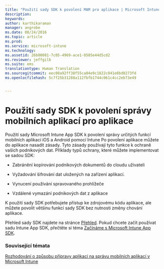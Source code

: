 ```yaml
---
title: "Použití sady SDK k povolení MAM pro aplikace | Microsoft Intune"
description: 
keywords: 
author: karthikaraman
manager: angrobe
ms.date: 08/24/2016
ms.topic: article
ms.prod: 
ms.service: microsoft-intune
ms.technology: 
ms.assetid: 26b00081-7c05-4969-ace1-0585e44d5cd2
ms.reviewer: jeffgilb
ms.suite: ems
translationtype: Human Translation
ms.sourcegitcommit: eec08a92ff38f55ca04e9c1822c041e8bd0273fd
ms.openlocfilehash: 5c7f25b31288a112fbfb1744c061c4cc2eb73e49


---
```


# Použití sady SDK k povolení správy mobilních aplikací pro aplikace
Použití sady Microsoft Intune App SDK k povolení správy určitých funkcí mobilních aplikací iOS a Android pomocí Intune Po povolení aplikace můžete do aplikace nasadit zásady. Tyto zásady používají tyto funkce k ochraně vašich podnikových dat. Příklady typů ochrany, které můžete implementovat se sadou SDK:

-   Zabránění kopírování podnikových dokumentů do cloudu uživateli

-   Vyžadování šifrování dat uložených na zařízení aplikací.

-   Vynucení používání spravovaného prohlížeče

-   Vzdálené vymazání podnikových dat z aplikace

K použití sady SDK potřebujete přístup ke zdrojovému kódu aplikace, ale můžete povolit většinu funkcí sady SDK bez nutnosti změny chování aplikace.

Přehled sady SDK najdete na stránce [Přehled](/intune/develop/intune-app-sdk). Pokud chcete začít používat sadu Intune App SDK, přečtěte si téma [Začínáme s Microsoft Intune App SDK](/intune/develop/intune-app-sdk-get-started).

### Související témata
[Rozhodování o způsobu přípravy aplikací na správu mobilních aplikací v Microsoft Intune](decide-how-to-prepare-apps-for-mobile-application-management-with-microsoft-intune.md)



<!--HONumber=Aug16_HO4-->


